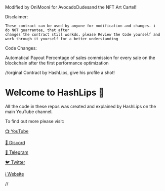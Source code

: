 Modified by OniMooni for AvocadoDudesand the NFT Art Cartel!




Disclaimer:


    These contract can be used by anyone for modification and changes. i do NOT guarrantee, that after 
    changes the contract still workds. please Review the Code yourself and work through it yourself for a better understanding
    
    
    
 Code Changes:
 
 Automatical Payout
 Percentage of sales commission for every sale on the blockchain after the first
 performance optimization
 
 
 





//orginal Contract by HashLips, give his profile a shot!

# Welcome to HashLips 👄

All the code in these repos was created and explained by HashLips on the main YouTube channel.



To find out more please visit:

[📺 YouTube](https://www.youtube.com/channel/UC1LV4_VQGBJHTJjEWUmy8nA)

[👄 Discord](https://discord.com/invite/qh6MWhMJDN)

[💬 Telegram](https://t.me/hashlipsnft)

[🐦 Twitter](https://twitter.com/hashlipsnft)

[ℹ️ Website](https://hashlips.online/HashLips)

//

